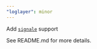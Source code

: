 ```yaml
---
"loglayer": minor
---
```


Add [`signale`](https://github.com/klaudiosinani/signale) support

See README.md for more details.
